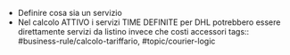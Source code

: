 - Definire cosa sia un servizio
- Nel calcolo ATTIVO i servizi TIME DEFINITE per DHL potrebbero essere direttamente servizi da listino invece che costi accessori
  tags:: #business-rule/calcolo-tariffario, #topic/courier-logic